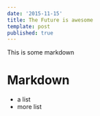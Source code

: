 ```yaml
---
date: '2015-11-15'
title: The Future is awesome
template: post
published: true
---
```


This is some markdown

# Markdown

* a list
* more list


